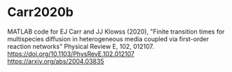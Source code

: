 # Carr2020b

MATLAB code for EJ Carr and JJ Klowss (2020), "Finite transition times for multispecies diffusion in heterogeneous media
coupled via first-order reaction networks" Physical Review E, 102, 012107.<br>
https://doi.org/10.1103/PhysRevE.102.012107<br>
https://arxiv.org/abs/2004.03835
